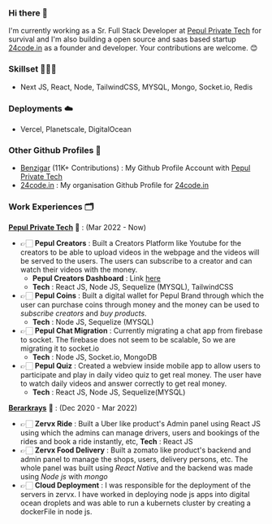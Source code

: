 ### Hi there 👋

I'm currently working as a Sr. Full Stack Developer at [Pepul Private Tech](https://pepul.com/) for survival and I'm also building a open source and saas based startup [24code.in](https://www.24code.in) as a founder and developer. Your contributions are welcome. 😊

### Skillset 👨🏻‍💻
- Next JS, React, Node, TailwindCSS, MYSQL, Mongo, Socket.io, Redis

### Deployments ☁️
- Vercel, Planetscale, DigitalOcean

### Other Github Profiles 🥳
- [Benzigar](http://github.com/benzigar-pepul) (11K+ Contributions) : My Github Profile Account with [Pepul Private Tech](https://pepul.com/)
- [24code.in](https://github.com/24code-apps) : My organisation Github Profile for [24code.in](https://www.24code.in)

### Work Experiences 🗂
**[Pepul Private Tech](https://pepul.com/)** 📱 : (Mar 2022 - Now)
  - 👉🏻 **Pepul Creators** : Built a Creators Platform like Youtube for the creators to be able to upload videos in the webpage and the videos will be served to the users. The users can subscribe to a creator and can watch their videos with the money.
    - **Pepul Creators Dashboard** : Link [here](http://pepulcreator.com) 
    - **Tech** : React JS, Node JS, Sequelize (MYSQL), TailwindCSS
  - 👉🏻 **Pepul Coins** : Built a digital wallet for Pepul Brand through which the user can purchase coins through money and the money can be used to _subscribe creators_ and _buy products_.
    - **Tech** : Node JS, Sequelize (MYSQL) 
  - 👉🏻 **Pepul Chat Migration** : Currently migrating a chat app from firebase to socket. The firebase does not seem to be scalable, So we are migrating it to socket.io
    - **Tech** : Node JS, Socket.io, MongoDB 
  - 👉🏻 **Pepul Quiz** : Created a webview inside mobile app to allow users to participate and play in daily video quiz to get real money. The user have to watch daily videos and answer correctly to get real money.
    - **Tech** : React JS, Node JS, Sequelize(MYSQL)

**[Berarkrays](http://berarkrays.com)** 📱 : (Dec 2020 - Mar 2022) 
  - 👉🏻 **Zervx Ride** : Built a Uber like product's Admin panel using React JS using which the admins can manage drivers, users and bookings of the rides and book a ride instantly, etc, **Tech** : React JS
  - 👉🏻 **Zervx Food Delivery** : Built a zomato like product's backend and admin panel to manage the shops, users, delivery persons, etc. The whole panel was built using _React Native_ and the backend was made using _Node js_ with _mongo_
  - 👉🏻 **Cloud Deployment** : I was responsible for the deployment of the servers in zervx. I have worked in deploying node js apps into digital ocean droplets and was able to run a kubernets cluster by creating a dockerFile in node js.
